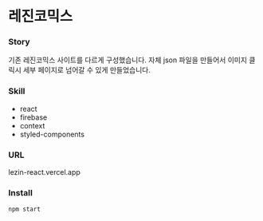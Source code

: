# 레진코믹스

### Story
기존 레진코믹스 사이트를 다르게 구성했습니다. 자체 json 파일을 만들어서 이미지 클릭시 세부 페이지로 넘어갈 수 있게 만들었습니다. 

### Skill
- react
- firebase
- context
- styled-components

### URL
lezin-react.vercel.app

### Install
    npm start

